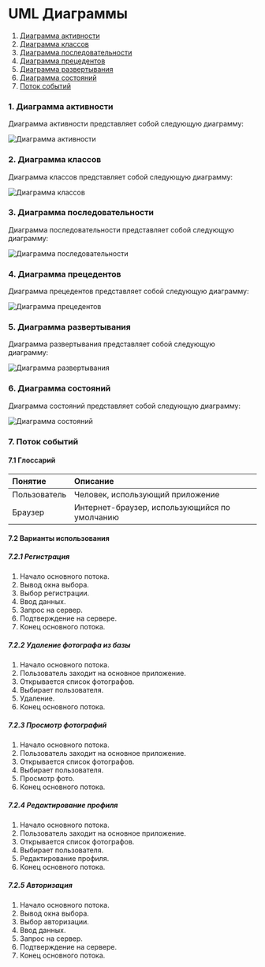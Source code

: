 # UML Диаграммы
1. [Диаграмма активности](#1)
2. [Диаграмма классов](#2)
3. [Диаграмма последовательности](#3)
4. [Диаграмма прецедентов](#4)
5. [Диаграмма развертывания](#5)
6. [Диаграмма состояний](#6)
7. [Поток событий](#7)
### 1. Диаграмма активности<a name="1"></a>
Диаграмма активности представляет собой следующую диаграмму: 

![Диаграмма активности](https://github.com/lGReeNA/PhotBase/blob/master/documentation/diagrams/images/ActivDia.jpg)

### 2. Диаграмма классов<a name="2"></a>
Диаграмма классов представляет собой следующую диаграмму: 

![Диаграмма классов](https://github.com/lGReeNA/PhotBase/blob/master/documentation/diagrams/images/ClassDi.jpg)

### 3. Диаграмма последовательности<a name="3"></a>
Диаграмма последовательности представляет собой следующую диаграмму: 

![Диаграмма последовательности](https://github.com/lGReeNA/PhotBase/blob/master/documentation/diagrams/images/PoslDIA.png)

### 4. Диаграмма прецедентов<a name="4"></a>
Диаграмма прецедентов представляет собой следующую диаграмму: 

![Диаграмма прецедентов](https://github.com/lGReeNA/PhotBase/blob/master/documentation/diagrams/images/UseCase.jpg)

### 5. Диаграмма развертывания<a name="5"></a>
Диаграмма развертывания представляет собой следующую диаграмму: 

![Диаграмма развертывания](https://github.com/lGReeNA/PhotBase/blob/master/documentation/diagrams/images/DepDi.png)

### 6. Диаграмма состояний<a name="6"></a>
Диаграмма состояний представляет собой следующую диаграмму: 

![Диаграмма состояний](https://github.com/lGReeNA/PhotBase/blob/master/documentation/diagrams/images/SostDi.jpg)

### 7. Поток событий<a name="7"></a>
#### 7.1 Глоссарий
| Понятие | Описание |
|:--|:--|
| Пользователь | Человек, использующий приложение |
| Браузер | Интернет-браузер, использующийся по умолчанию |
#### 7.2 Варианты использования
##### 7.2.1 Регистрация

1. Начало основного потока.
2. Вывод окна выбора.
3. Выбор регистрации.
4. Ввод данных.
5. Запрос на сервер.
6. Подтверждение на сервере.
7. Конец основного потока.

##### 7.2.2 Удаление фотографа из базы

1. Начало основного потока.
2. Пользователь заходит на основное приложение.
3. Открывается список фотографов.
4. Выбирает пользователя.
6. Удаление.
7. Конец основного потока.

##### 7.2.3 Просмотр фотографий
1. Начало основного потока.
2. Пользователь заходит на основное приложение.
3. Открывается список фотографов.
4. Выбирает пользователя.
5. Просмотр фото.
6. Конец основного потока.

##### 7.2.4 Редактирование профиля
1. Начало основного потока.
2. Пользователь заходит на основное приложение.
3. Открывается список фотографов.
4. Выбирает пользователя.
5. Редактирование профиля.
6. Конец основного потока.

##### 7.2.5 Авторизация
1. Начало основного потока.
2. Вывод окна выбора.
3. Выбор авторизации.
4. Ввод данных.
5. Запрос на сервер.
6. Подтверждение на сервере.
7. Конец основного потока.


